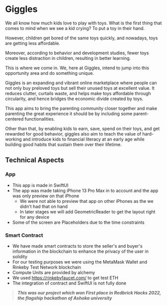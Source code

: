 # Giggles

We all know how much kids love to play with toys. What is the first thing that comes to mind when we see a kid crying? To put a toy in their hand.

However, children get bored of the same toys quickly, and nowadays, toys are getting less affordable.

Moreover, according to behavior and development studies, fewer toys create less distraction in children, resulting in better learning.

This is where we come in. We, here at Giggles, intend to jump into this opportunity area and do something unique.

Giggles is an expanding and vibrant online marketplace where people can not only buy preloved toys but sell their unused toys at excellent value. It reduces clutter, curtails waste, and helps make toys affordable through circularity, and hence bridges the economic divide created by toys.

This app aims to bring the parenting community closer together and make parenting the great experience it should be by including some parent-centered functionalities.

Other than that, by enabling kids to earn, save, spend on their toys, and get rewarded for good behavior, giggles also aim to teach the value of hard-working and introduce kids to financial literacy at an early age while building good habits that sustain them over their lifetime.

## Technical Aspects

### App
* This app is made in SwiftUI
* The app was made taking iPhone 13 Pro Max in to account and the app was only preview on that iPhone 
  * We were not able to preview that app on other iPhones as the we didn't had that on hand
  * In later stages we will add GeometricReader to get the layout right for any device
* Some of the screen are Placeholders due to the time constraints
  
### Smart Contract
* We have made smart contracts to store the seller's and buyer's information in the blockchain to enhance the privacy of the user in solidity
* For our testing purposes we were using the MetaMask Wallet and Rinkeby Test Network blockchain
* Compute Units are provided by alchemy
* We used https://rinkebyfaucet.com/ to get test ETH
* The integration of contract and SwiftUI is not fully done

>***This was our project which won First place in Redbrick Hacks 2022, the flagship hackathon of Ashoka university***
